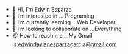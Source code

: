 - 👋 Hi, I’m Edwin Esparza 
- 👀 I’m interested in ... Programing
- 🌱 I’m currently learning ...Web Developer
- 💞️ I’m looking to collaborate on ...Everything
- 📫 How to reach me ...My Gmail is:edwindaylanesparzagarcia@gmail.com

<!---
Edwin1999WD/Edwin1999WD is a ✨ special ✨ repository because its `README.md` (this file) appears on your GitHub profile.
You can click the Preview link to take a look at your changes.
--->

